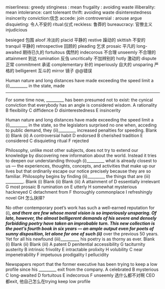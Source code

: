 miserliness:  greedy
stinginess : mean
frugality :   avoiding waste
illiberality: mean
intolerance: cant tolereant
thrift:  avoiding waste
disinterestedness 
insincerity 
conviction:信念
accede: join
controversial : arouse argue
disquieting: 令人不安的
ritual:仪式
reckless: 鲁莽的
bureaucracy: 官僚主义
injudicious

besieged 包围
aloof 冷淡的
placid 平静的
restive 躁动的
skittish 不安的
tranquil 平静的
retrospective 回顾的
pleading 乞求
prosaic 平凡的
long-awaited 期待已久的
fortuitous 偶然的
indecorous 不合理
unseemly 不合理的
attainment 到达
rumination 反刍
uncritically 不加辨别的
hotly 激动的
dispute 正常
commitment 承诺
complementary 补的
imperiously 自大的
unsparing 严格的
belligerent 互斗的
mirror 镜子 @@错误

Human nature and long distances have made exceeding the speed limit a
(i)_________ in the state, 
made 

______

For some time now, _________ has been presumed not to exist: the cynical
conviction that everybody has an angle is considered wisdom.
A rationality
B flexibility
C diffidence
D disinterestedness
E insincerity


Human nature and long distances have made exceeding the speed limit a
(i)_________ in the state, so the legislators surprised no one when, acceding to
public demand, they (ii)_________ increased penalties for speeding.
Blank (i) 										Blank (ii)
A controversial habit			D endorsed
B cherished tradition 			E considered
C disquieting ritual			F rejected

Philosophy, unlike most other subjects, does not try to extend our knowledge by
discovering new information about the world. Instead it tries to deepen our
understanding through (i)_________ what is already closest to us — the
experiences, thoughts, concepts, and activities that make up our lives but that
ordinarily escape our notice precisely because they are so familiar. Philosophy
begins by finding (ii)_________ the things that are (iii) _________.
Blank (i) 			Blank (ii) 					Blank (iii)
A attainment of		D essentially irrelevant		G most prosaic
B rumination on		E utterly					H somewhat mysterious hackneyed
C detachment from	F thoroughly commonplace			I refreshingly novel
GH 怎么抉择? 

No other contemporary poet’s work has such a well-earned reputation for
(i)_________, and there are few whose moral vision is so imperiously unsparing.
Of late, however, the almost belligerent demands of his severe and densely
forbidding poetry have taken an improbable turn. This new collection is the
poet’s fourth book in six years — an ample output even for poets of sunny
disposition, let alone for one of such (ii)_________ over the previous 50 years.
Yet for all his newfound (iii)_________, his poetry is as thorny as ever.
Blank (i) Blank (ii) Blank (iii)
A patent	D penitential accessibility		G taciturnity austerity
B intrinsic frivolity	E intractable prolixity		H volubility
C near impenetrability	F impetuous prodigality		I pellucidity
 
Newspapers report that the former executive has been trying to keep a low
profile since his _________ exit from the company.
A celebrated
B mysterious
C long-awaited
D fortuitous
 E indecorous
F unseemly
选什么都不对啊  CEO 都exit, 他自己怎么在trying keep low profile